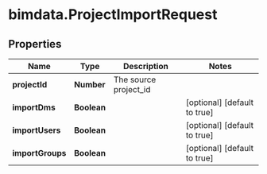 # bimdata.ProjectImportRequest

## Properties

Name | Type | Description | Notes
------------ | ------------- | ------------- | -------------
**projectId** | **Number** | The source project_id | 
**importDms** | **Boolean** |  | [optional] [default to true]
**importUsers** | **Boolean** |  | [optional] [default to true]
**importGroups** | **Boolean** |  | [optional] [default to true]


